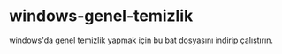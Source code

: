 # windows-genel-temizlik
windows'da genel temizlik yapmak için bu bat dosyasını indirip çalıştırın.
